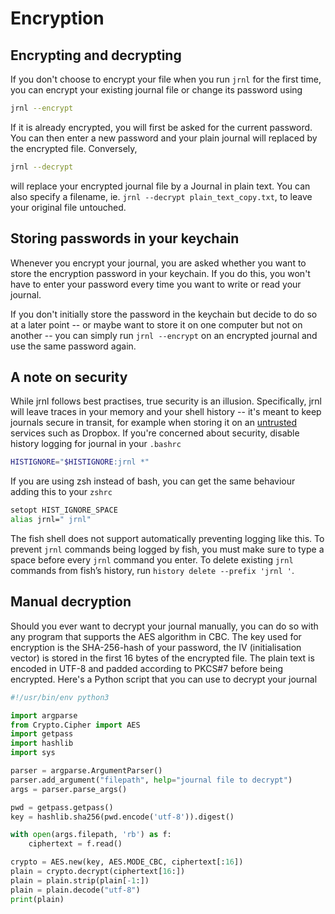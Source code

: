 # Encryption

## Encrypting and decrypting

If you don't choose to encrypt your file when you run
`jrnl` for the first time, you can encrypt
your existing journal file or change its password using

``` sh
jrnl --encrypt
```

If it is already encrypted, you will first be asked for the current
password. You can then enter a new password and your plain journal will
replaced by the encrypted file. Conversely,

``` sh
jrnl --decrypt
```

will replace your encrypted journal file by a Journal in plain text. You
can also specify a filename, ie. `jrnl --decrypt plain_text_copy.txt`,
to leave your original file untouched.

## Storing passwords in your keychain

Whenever you encrypt your journal, you are asked whether you want to
store the encryption password in your keychain. If you do this, you
won't have to enter your password every time you want to write or read
your journal.

If you don't initially store the password in the keychain but decide to
do so at a later point -- or maybe want to store it on one computer but
not on another -- you can simply run `jrnl --encrypt` on an encrypted
journal and use the same password again.

## A note on security

While jrnl follows best practises, true security is an illusion.
Specifically, jrnl will leave traces in your memory and your shell
history -- it's meant to keep journals secure in transit, for example
when storing it on an
[untrusted](http://techcrunch.com/2014/04/09/condoleezza-rice-joins-dropboxs-board/)
services such as Dropbox. If you're concerned about security, disable
history logging for journal in your `.bashrc`

``` sh
HISTIGNORE="$HISTIGNORE:jrnl *"
```

If you are using zsh instead of bash, you can get the same behaviour
adding this to your `zshrc`

``` sh
setopt HIST_IGNORE_SPACE
alias jrnl=" jrnl"
```

The fish shell does not support automatically preventing logging like
this. To prevent `jrnl` commands being logged by fish, you must make
sure to type a space before every `jrnl` command you enter. To delete
existing `jrnl` commands from fish’s history, run
`history delete --prefix 'jrnl '`.

## Manual decryption

Should you ever want to decrypt your journal manually, you can do so
with any program that supports the AES algorithm in CBC. The key used
for encryption is the SHA-256-hash of your password, the IV
(initialisation vector) is stored in the first 16 bytes of the encrypted
file. The plain text is encoded in UTF-8 and padded according to PKCS\#7
before being encrypted. Here's a Python script that you can use to
decrypt your journal

``` python
#!/usr/bin/env python3

import argparse
from Crypto.Cipher import AES
import getpass
import hashlib
import sys

parser = argparse.ArgumentParser()
parser.add_argument("filepath", help="journal file to decrypt")
args = parser.parse_args()

pwd = getpass.getpass()
key = hashlib.sha256(pwd.encode('utf-8')).digest()

with open(args.filepath, 'rb') as f:
    ciphertext = f.read()

crypto = AES.new(key, AES.MODE_CBC, ciphertext[:16])
plain = crypto.decrypt(ciphertext[16:])
plain = plain.strip(plain[-1:])
plain = plain.decode("utf-8")
print(plain)
```
